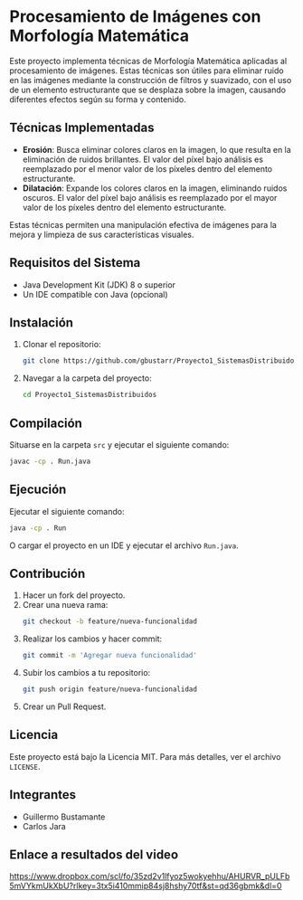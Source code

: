 # Procesamiento de Imágenes con Morfología Matemática
Este proyecto implementa técnicas de Morfología Matemática aplicadas al procesamiento de imágenes. Estas técnicas son útiles para eliminar ruido en las imágenes mediante la construcción de filtros y suavizado, con el uso de un elemento estructurante que se desplaza sobre la imagen, causando diferentes efectos según su forma y contenido.

## Técnicas Implementadas
- **Erosión**: Busca eliminar colores claros en la imagen, lo que resulta en la eliminación de ruidos brillantes. El valor del píxel bajo análisis es reemplazado por el menor valor de los píxeles dentro del elemento estructurante.
- **Dilatación**: Expande los colores claros en la imagen, eliminando ruidos oscuros. El valor del píxel bajo análisis es reemplazado por el mayor valor de los píxeles dentro del elemento estructurante.

Estas técnicas permiten una manipulación efectiva de imágenes para la mejora y limpieza de sus características visuales.

## Requisitos del Sistema
- Java Development Kit (JDK) 8 o superior
- Un IDE compatible con Java (opcional)

## Instalación
1. Clonar el repositorio:
    ```sh
    git clone https://github.com/gbustarr/Proyecto1_SistemasDistribuidos.git
    ```
2. Navegar a la carpeta del proyecto:
    ```sh
    cd Proyecto1_SistemasDistribuidos
    ```

## Compilación
Situarse en la carpeta `src` y ejecutar el siguiente comando:
```sh
javac -cp . Run.java
```

## Ejecución
Ejecutar el siguiente comando:
```sh
java -cp . Run
```
O cargar el proyecto en un IDE y ejecutar el archivo `Run.java`.

## Contribución
1. Hacer un fork del proyecto.
2. Crear una nueva rama:
    ```sh
    git checkout -b feature/nueva-funcionalidad
    ```
3. Realizar los cambios y hacer commit:
    ```sh
    git commit -m 'Agregar nueva funcionalidad'
    ```
4. Subir los cambios a tu repositorio:
    ```sh
    git push origin feature/nueva-funcionalidad
    ```
5. Crear un Pull Request.

## Licencia
Este proyecto está bajo la Licencia MIT. Para más detalles, ver el archivo `LICENSE`.

## Integrantes

- Guillermo Bustamante
- Carlos Jara

## Enlace a resultados del video

https://www.dropbox.com/scl/fo/35zd2v1lfyoz5wokyehhu/AHURVR_pULFb5mVYkmUkXbU?rlkey=3tx5i410mmip84sj8hshy70tf&st=qd36gbmk&dl=0